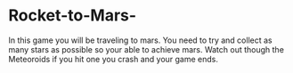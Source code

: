 # Rocket-to-Mars-
In this game you will be traveling to mars. You need to try and collect as many stars as possible so your able to achieve mars. Watch out though the Meteoroids if you hit one you crash and your game ends.
